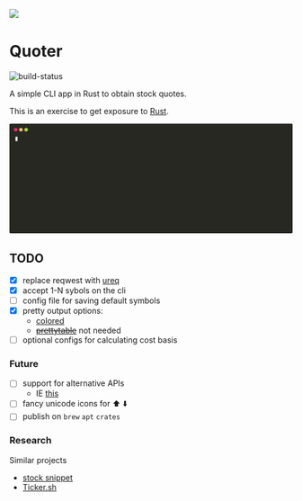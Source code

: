 ![](https://github.com/wrobbins/quoter/workflows/Rust/badge.svg)

# Quoter

![build-status](https://github.com/wrobbins/quoter/workflows/Build/badge.svg)

A simple CLI app in Rust to obtain stock quotes.

This is an exercise to get exposure to [Rust](https://www.rust-lang.org/).

![Example](./docs/example.svg)

## TODO

- [x] replace reqwest with [ureq](https://github.com/algesten/ureq)
- [x] accept 1-N sybols on the cli
- [ ] config file for saving default symbols
- [x] pretty output options:
  - [colored](https://github.com/mackwic/colored)
  - ~~[prettytable](https://github.com/phsym/prettytable-rs)~~ not needed
- [ ] optional configs for calculating cost basis

### Future

- [ ] support for alternative APIs
  - IE [this](https://financialmodelingprep.com/developer/docs/)
- [ ] fancy unicode icons for :arrow_up: :arrow_down:
- [ ] publish on `brew` `apt` `crates`

### Research

Similar projects

- [stock snippet](https://github.com/alexanderepstein/Bash-Snippets/tree/master/stocks)
- [Ticker.sh](https://github.com/pstadler/ticker.sh)